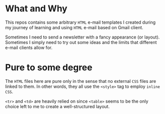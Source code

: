 # What and Why
This repos contains some arbitrary `HTML` e-mail templates I created during
my journey of learning and using `HTML` e-mail based on Gmail client.

Sometimes I need to send a newsletter with a fancy appearance (or layout).
Sometimes I simply need to try out some ideas and the limits that different
e-mail clients allow for.

# Pure to some degree
The `HTML` files here are pure only in the sense that no external `CSS` files
are linked to them. In other words, they all use the `<style>` tag to employ
`inline CSS`.

`<tr>` and `<td>` are heavily relied on since `<table>` seems to be the only
choice left to me to create a well-structured layout.
